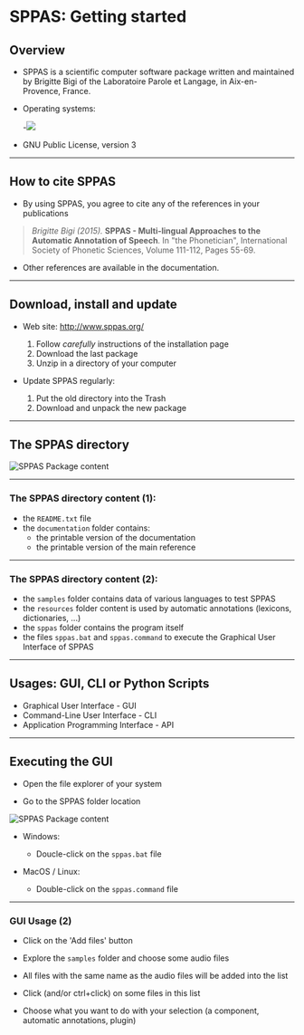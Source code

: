 # SPPAS: Getting started

## Overview

* SPPAS is a scientific computer software package written and maintained
by Brigitte Bigi of the Laboratoire Parole et Langage, in Aix-en-Provence,
France.

* Operating systems:

    -![](./etc/logos/systemes.jpg)

* GNU Public License, version 3

--------------

## How to cite SPPAS

* By using SPPAS, you agree to cite any of the references in your publications

> *Brigitte Bigi (2015).*
> **SPPAS - Multi-lingual Approaches to the Automatic Annotation of Speech**.
> In "the Phonetician", International Society of Phonetic Sciences,
> Volume 111-112, Pages 55-69.

* Other references are available in the documentation.

--------------

## Download, install and update

* Web site: <http://www.sppas.org/>

    1. Follow *carefully* instructions of the installation page
    2. Download the last package
    3. Unzip in a directory of your computer

* Update SPPAS regularly:

    1. Put the old directory into the Trash
    2. Download and unpack the new package


----------------------------------------------------------------------

## The SPPAS directory

![SPPAS Package content](./etc/screenshots/explorer-sppas-folder.png)

--------------

### The SPPAS directory content (1):

- the `README.txt` file
- the `documentation` folder contains:
    - the printable version of the documentation
    - the printable version of the main reference

--------------

### The SPPAS directory content (2):

- the `samples` folder contains data of various languages to test SPPAS
- the `resources` folder content is used by automatic annotations (lexicons, dictionaries, ...)
- the `sppas` folder contains the program itself
- the files `sppas.bat` and `sppas.command` to execute the Graphical User Interface of SPPAS

----------------------------------------------------------------------


## Usages: GUI, CLI or Python Scripts

* Graphical User Interface - GUI
* Command-Line User Interface - CLI
* Application Programming Interface - API

--------------

## Executing the GUI

* Open the file explorer of your system

* Go to the SPPAS folder location

![SPPAS Package content](./etc/screenshots/explorer-sppas-folder.png)

* Windows:
    - Doucle-click on the `sppas.bat` file

* MacOS / Linux:
    - Double-click on the `sppas.command` file

--------------

### GUI Usage (2)

* Click on the 'Add files' button

* Explore the `samples` folder and choose some audio files

* All files with the same name as the audio files will be added into the list

* Click (and/or ctrl+click) on some files in this list

* Choose what you want to do with your selection (a component, automatic annotations, plugin)


